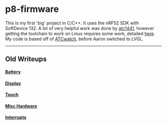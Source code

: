 # p8-firmware
This is my first 'big' project in C/C++. It uses the nRF52 SDK with SoftDevice 132. A lot of very helpful work was done by [atc1441](https://github.com/0x416c6578), however getting the toolchain to work on Linux requires some work, detailed [here](linux-tutorial.md).  
My code is based off of [ATCwatch](https://github.com/atc1441/ATCwatch), before Aaron switched to LVGL.  
___
## Old Writeups
#### [Battery](old-stuff/p8-bat.md)
#### [Display](old-stuff/p8-disp.md)
#### [Touch](old-stuff/p8-touch.md)
#### [Misc Hardware](old-stuff/p8-misc.md)
#### [Interrupts](old-stuff/interrupts.md)